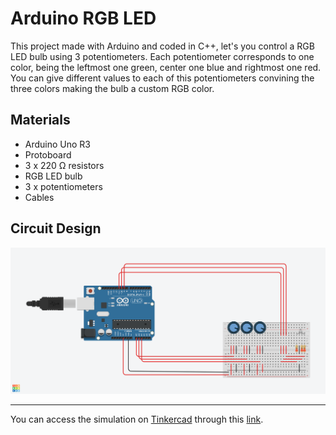 # Arduino RGB LED

This project made with Arduino and coded in C++, let's you control a RGB LED bulb using 3 potentiometers. Each potentiometer corresponds to one color, being the leftmost one green, center one blue and rightmost one red. You can give different values to each of this potentiometers convining the three colors making the bulb a custom RGB color.

## Materials

- Arduino Uno R3
- Protoboard
- 3 x 220 Ω resistors
- RGB LED bulb
- 3 x potentiometers
- Cables

## Circuit Design

![Design](/DesignImage/RGB-LED.png)

---

You can access the simulation on [Tinkercad](https://www.tinkercad.com) through this [link](https://www.tinkercad.com/things/6olvO2HOl9p).
